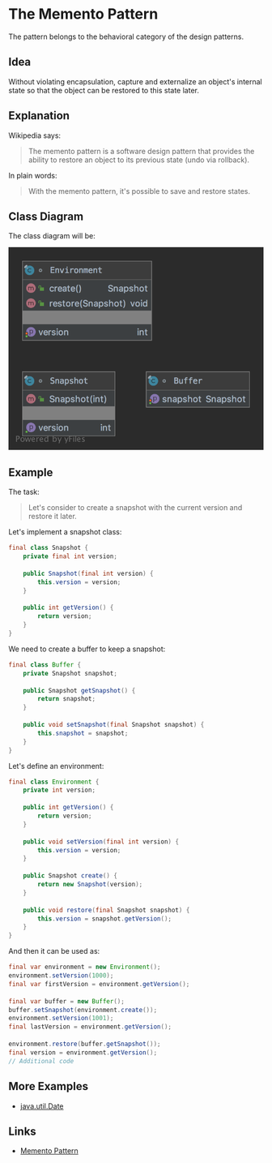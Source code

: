# The Memento Pattern

The pattern belongs to the behavioral category of the design patterns.

## Idea 

Without violating encapsulation, capture and externalize an object's internal state so that the object can be restored 
to this state later.

## Explanation

Wikipedia says:

> The memento pattern is a software design pattern that provides the ability to restore an object to its previous state 
(undo via rollback).

In plain words:

> With the memento pattern, it's possible to save and restore states.

## Class Diagram

The class diagram will be:

![alt text](../etc/memento.png "Memento class diagram")

## Example

The task:

> Let's consider to create a snapshot with the current version and restore it later.  

Let's implement a snapshot class:

```java
final class Snapshot {
    private final int version;

    public Snapshot(final int version) {
        this.version = version;
    }

    public int getVersion() {
        return version;
    }
}
```

We need to create a buffer to keep a snapshot:

```java
final class Buffer {
    private Snapshot snapshot;

    public Snapshot getSnapshot() {
        return snapshot;
    }

    public void setSnapshot(final Snapshot snapshot) {
        this.snapshot = snapshot;
    }
}
```

Let's define an environment:

```java
final class Environment {
    private int version;

    public int getVersion() {
        return version;
    }

    public void setVersion(final int version) {
        this.version = version;
    }

    public Snapshot create() {
        return new Snapshot(version);
    }

    public void restore(final Snapshot snapshot) {
        this.version = snapshot.getVersion();
    }
}
```

And then it can be used as:

```java
final var environment = new Environment();
environment.setVersion(1000);
final var firstVersion = environment.getVersion();

final var buffer = new Buffer();
buffer.setSnapshot(environment.create());
environment.setVersion(1001);
final lastVersion = environment.getVersion();

environment.restore(buffer.getSnapshot());
final version = environment.getVersion();
// Additional code
```

## More Examples

* [java.util.Date](https://docs.oracle.com/en/java/javase/11/docs/api/java.base/java/util/Date.html)

## Links

* [Memento Pattern](https://en.wikipedia.org/wiki/Memento_pattern)